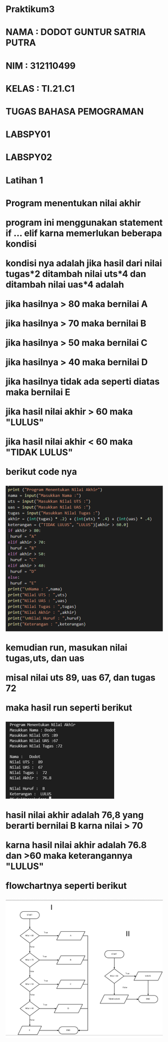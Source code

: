 # Praktikum3
<h1> NAMA   :   DODOT GUNTUR SATRIA PUTRA <h1>
<h1> NIM    :   312110499 <h1>
<h1> KELAS  :   TI.21.C1 <h1>
<h1> TUGAS BAHASA PEMOGRAMAN <h1>

# LABSPY01

# LABSPY02
<h1> Latihan 1 <h1>
<h1> Program menentukan nilai akhir <p>
<p> program ini menggunakan statement if ... elif karna memerlukan beberapa kondisi <p>
<p> kondisi nya adalah jika hasil dari nilai tugas*2 ditambah nilai uts*4 dan ditambah nilai uas*4 adalah <p>
<p> jika hasilnya > 80 maka bernilai A<p>
<p> jika hasilnya > 70 maka bernilai B<p>
<p> jika hasilnya > 50 maka bernilai C<p>
<p> jika hasilnya > 40 maka bernilai D <p>
<p> jika hasilnya tidak ada seperti diatas maka bernilai E <p>
<p> jika hasil nilai akhir > 60 maka "LULUS"<p>
<p> jika hasil nilai akhir < 60 maka "TIDAK LULUS"<p>
<p> berikut code nya <p>

![gambar 1](labspy02/ss/1.png)
<p> kemudian run, masukan nilai tugas,uts, dan uas <p>
<p> misal nilai uts 89, uas 67, dan tugas 72 <p>
<p> maka hasil run seperti berikut <p>

![gambar 2](labspy02/ss/2.png)
<p> hasil nilai akhir adalah 76,8 yang berarti bernilai B karna nilai > 70 <p>
<p>  karna hasil nilai akhir adalah 76.8 dan >60 maka keterangannya "LULUS"
<p> flowchartnya seperti berikut <p>

![gambar 3](labspy02/ss/3.png)
